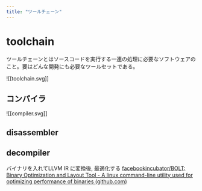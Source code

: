 ```yaml
---
title: "ツールチェーン"
---
```


# toolchain

ツールチェーンとはソースコードを実行する一連の処理に必要なソフトウェアのこと。要はどんな開発にも必要なツールセットである。

![[toolchain.svg]]

## コンパイラ

![[compiler.svg]]
## disassembler

## decompiler

バイナリを入れてLLVM IR に変換後, 最適化する
[facebookincubator/BOLT: Binary Optimization and Layout Tool - A linux command-line utility used for optimizing performance of binaries (github.com)](https://github.com/facebookincubator/BOLT)
